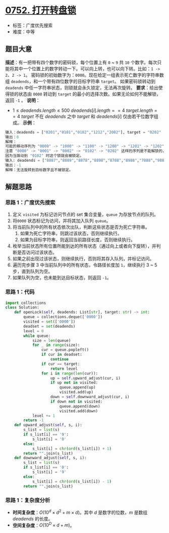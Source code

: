 # [0752. 打开转盘锁](https://leetcode.cn/problems/open-the-lock/)
- 标签：广度优先搜索
- 难度：中等
## 题目大意
**描述**：有一把带有四个数字的密码锁，每个位置上有 `0` ~ `9` 共 `10` 个数字。每次只能将其中一个位置上的数字转动一下。可以向上转，也可以向下转。比如：`1 -> 2`、`2 -> 1`。
密码锁的初始数字为：`0000`。现在给定一组表示死亡数字的字符串数组 `deadends`，和一个带有四位数字的目标字符串 `target`。
如果密码锁转动到 `deadends` 中任一字符串状态，则锁就会永久锁定，无法再次旋转。
**要求**：给出使得锁的状态由 `0000` 转动到 `target` 的最小的选择次数。如果无论如何不能解锁，返回 `-1` 。
**说明**：
- $1 \le deadends.length \le 500$
  $deadends[i].length == 4$
  $target.length == 4$
  $target$ 不在 $deadends$ 之中
  $target$ 和 $deadends[i]$ 仅由若干位数字组成。
**示例**：
```python
输入：deadends = ["0201","0101","0102","1212","2002"], target = "0202"
输出：6
解释：
可能的移动序列为 "0000" -> "1000" -> "1100" -> "1200" -> "1201" -> "1202" -> "0202"。
注意 "0000" -> "0001" -> "0002" -> "0102" -> "0202" 这样的序列是不能解锁的，
因为当拨动到 "0102" 时这个锁就会被锁定。
输入: deadends = ["8887","8889","8878","8898","8788","8988","7888","9888"], target = "8888"
输出：-1
解释：无法旋转到目标数字且不被锁定。
```
## 解题思路
### 思路 1：广度优先搜索
1. 定义 `visited` 为标记访问节点的 set 集合变量，`queue` 为存放节点的队列。
2. 将`0000` 状态标记为访问，并将其加入队列 `queue`。
3. 将当前队列中的所有状态依次出队，判断这些状态是否为死亡字符串。
   1. 如果为死亡字符串，则跳过该状态，否则继续执行。
   2. 如果为目标字符串，则返回当前路径长度，否则继续执行。
4. 枚举当前状态所有位置所能到达的所有状态（通过向上或者向下旋转），并判断是否访问过该状态。
5. 如果之前出现过该状态，则继续执行，否则将其存入队列，并标记访问。
6. 遍历完步骤 3 中当前队列中的所有状态，令路径长度加 `1`，继续执行 3 ~ 5 步，直到队列为空。
7. 如果队列为空，也未能到达目标状态，则返回 `-1`。
### 思路 1：代码
```python
import collections
class Solution:
    def openLock(self, deadends: List[str], target: str) -> int:
        queue = collections.deque(['0000'])
        visited = set(['0000'])
        deadset = set(deadends)
        level = 0
        while queue:
            size = len(queue)
            for _ in range(size):
                cur = queue.popleft()
                if cur in deadset:
                    continue
                if cur == target:
                    return level
                for i in range(len(cur)):
                    up = self.upward_adjust(cur, i)
                    if up not in visited:
                        queue.append(up)
                        visited.add(up)
                    down = self.downward_adjust(cur, i)
                    if down not in visited:
                        queue.append(down)
                        visited.add(down)
            level += 1
        return -1
    def upward_adjust(self, s, i):
        s_list = list(s)
        if s_list[i] == '9':
            s_list[i] = '0'
        else:
            s_list[i] = chr(ord(s_list[i]) + 1)
        return "".join(s_list)
    def downward_adjust(self, s, i):
        s_list = list(s)
        if s_list[i] == '0':
            s_list[i] = '9'
        else:
            s_list[i] = chr(ord(s_list[i]) - 1)
        return "".join(s_list)
```
### 思路 1：复杂度分析
- **时间复杂度**：$O(10^d \times d^2 + m \times d)$。其中 $d$ 是数字的位数，$m$ 是数组 $deadends$ 的长度。
- **空间复杂度**：$O(10^D \times d + m)$。
